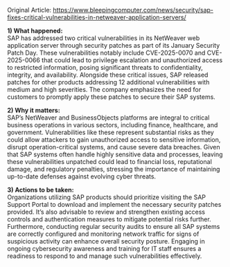 Original Article: https://www.bleepingcomputer.com/news/security/sap-fixes-critical-vulnerabilities-in-netweaver-application-servers/

**1) What happened:**  
SAP has addressed two critical vulnerabilities in its NetWeaver web application server through security patches as part of its January Security Patch Day. These vulnerabilities notably include CVE-2025-0070 and CVE-2025-0066 that could lead to privilege escalation and unauthorized access to restricted information, posing significant threats to confidentiality, integrity, and availability. Alongside these critical issues, SAP released patches for other products addressing 12 additional vulnerabilities with medium and high severities. The company emphasizes the need for customers to promptly apply these patches to secure their SAP systems.

**2) Why it matters:**  
SAP’s NetWeaver and BusinessObjects platforms are integral to critical business operations in various sectors, including finance, healthcare, and government. Vulnerabilities like these represent substantial risks as they could allow attackers to gain unauthorized access to sensitive information, disrupt operation-critical systems, and cause severe data breaches. Given that SAP systems often handle highly sensitive data and processes, leaving these vulnerabilities unpatched could lead to financial loss, reputational damage, and regulatory penalties, stressing the importance of maintaining up-to-date defenses against evolving cyber threats.

**3) Actions to be taken:**  
Organizations utilizing SAP products should prioritize visiting the SAP Support Portal to download and implement the necessary security patches provided. It’s also advisable to review and strengthen existing access controls and authentication measures to mitigate potential risks further. Furthermore, conducting regular security audits to ensure all SAP systems are correctly configured and monitoring network traffic for signs of suspicious activity can enhance overall security posture. Engaging in ongoing cybersecurity awareness and training for IT staff ensures a readiness to respond to and manage such vulnerabilities effectively.